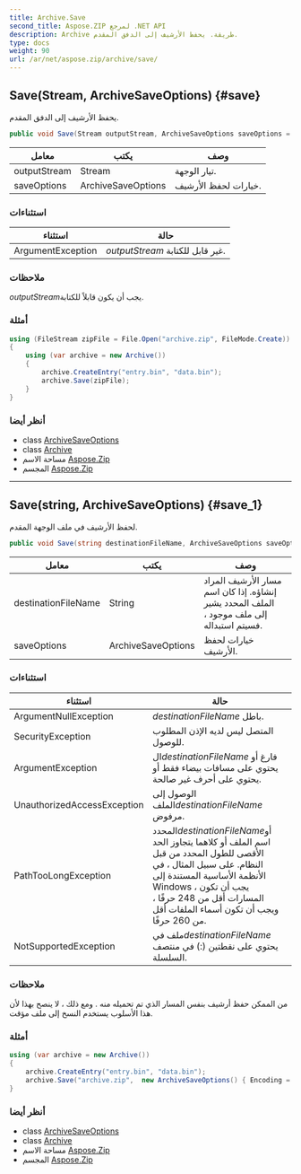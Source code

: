```yaml
---
title: Archive.Save
second_title: Aspose.ZIP لمرجع .NET API
description: Archive طريقة. يحفظ الأرشيف إلى الدفق المقدم.
type: docs
weight: 90
url: /ar/net/aspose.zip/archive/save/
---
```

## Save(Stream, ArchiveSaveOptions) {#save}

يحفظ الأرشيف إلى الدفق المقدم.

```csharp
public void Save(Stream outputStream, ArchiveSaveOptions saveOptions = null)
```

| معامل | يكتب | وصف |
| --- | --- | --- |
| outputStream | Stream | تيار الوجهة. |
| saveOptions | ArchiveSaveOptions | خيارات لحفظ الأرشيف. |

### استثناءات

| استثناء | حالة |
| --- | --- |
| ArgumentException | *outputStream* غير قابل للكتابة. |

### ملاحظات

*outputStream*يجب أن يكون قابلاً للكتابة.

### أمثلة

```csharp
using (FileStream zipFile = File.Open("archive.zip", FileMode.Create))
{
    using (var archive = new Archive())
    {
        archive.CreateEntry("entry.bin", "data.bin");
        archive.Save(zipFile);
    }
}
```

### أنظر أيضا

* class [ArchiveSaveOptions](../../../aspose.zip.saving/archivesaveoptions/)
* class [Archive](../)
* مساحة الاسم [Aspose.Zip](../../archive/)
* المجسم [Aspose.Zip](../../../)

---

## Save(string, ArchiveSaveOptions) {#save_1}

لحفظ الأرشيف في ملف الوجهة المقدم.

```csharp
public void Save(string destinationFileName, ArchiveSaveOptions saveOptions = null)
```

| معامل | يكتب | وصف |
| --- | --- | --- |
| destinationFileName | String | مسار الأرشيف المراد إنشاؤه. إذا كان اسم الملف المحدد يشير إلى ملف موجود ، فسيتم استبداله. |
| saveOptions | ArchiveSaveOptions | خيارات لحفظ الأرشيف. |

### استثناءات

| استثناء | حالة |
| --- | --- |
| ArgumentNullException | *destinationFileName* باطل. |
| SecurityException | المتصل ليس لديه الإذن المطلوب للوصول. |
| ArgumentException | ال*destinationFileName* فارغ أو يحتوي على مسافات بيضاء فقط أو يحتوي على أحرف غير صالحة. |
| UnauthorizedAccessException | الوصول إلى الملف*destinationFileName* مرفوض. |
| PathTooLongException | المحدد*destinationFileName*أو اسم الملف أو كلاهما يتجاوز الحد الأقصى للطول المحدد من قبل النظام. على سبيل المثال ، في الأنظمة الأساسية المستندة إلى Windows ، يجب أن تكون المسارات أقل من 248 حرفًا ، ويجب أن تكون أسماء الملفات أقل من 260 حرفًا. |
| NotSupportedException | ملف في*destinationFileName* يحتوي على نقطتين (:) في منتصف السلسلة. |

### ملاحظات

من الممكن حفظ أرشيف بنفس المسار الذي تم تحميله منه . ومع ذلك ، لا ينصح بهذا لأن هذا الأسلوب يستخدم النسخ إلى ملف مؤقت.

### أمثلة

```csharp
using (var archive = new Archive())
{
    archive.CreateEntry("entry.bin", "data.bin");
    archive.Save("archive.zip",  new ArchiveSaveOptions() { Encoding = Encoding.ASCII });
}
```

### أنظر أيضا

* class [ArchiveSaveOptions](../../../aspose.zip.saving/archivesaveoptions/)
* class [Archive](../)
* مساحة الاسم [Aspose.Zip](../../archive/)
* المجسم [Aspose.Zip](../../../)


